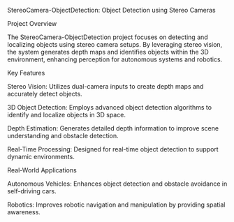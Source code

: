 StereoCamera-ObjectDetection: Object Detection using Stereo Cameras

Project Overview

The StereoCamera-ObjectDetection project focuses on detecting and localizing objects using stereo camera setups. By leveraging stereo vision, the system generates depth maps and identifies objects within the 3D environment, enhancing perception for autonomous systems and robotics.

Key Features

Stereo Vision: Utilizes dual-camera inputs to create depth maps and accurately detect objects.

3D Object Detection: Employs advanced object detection algorithms to identify and localize objects in 3D space.

Depth Estimation: Generates detailed depth information to improve scene understanding and obstacle detection.

Real-Time Processing: Designed for real-time object detection to support dynamic environments.

Real-World Applications

Autonomous Vehicles: Enhances object detection and obstacle avoidance in self-driving cars.

Robotics: Improves robotic navigation and manipulation by providing spatial awareness.
